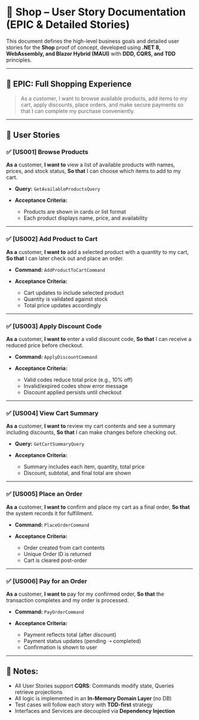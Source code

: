 ﻿# 🛒 Shop – User Story Documentation (EPIC & Detailed Stories)

This document defines the high-level business goals and detailed user stories for the **Shop** proof of concept, developed using **.NET 8,  WebAssembly, and Blazor Hybrid (MAUI)** with **DDD, CQRS, and TDD** principles.

---

## 📌 EPIC: Full Shopping Experience

> As a customer, I want to browse available products, add items to my cart, apply discounts, place orders, and make secure payments so that I can complete my purchase conveniently.

---

## 📘 User Stories

### ✅ \[US001] Browse Products

**As a** customer,
**I want to** view a list of available products with names, prices, and stock status,
**So that** I can choose which items to add to my cart.

* **Query:** `GetAvailableProductsQuery`
* **Acceptance Criteria:**

  * Products are shown in cards or list format
  * Each product displays name, price, and availability

---

### ✅ \[US002] Add Product to Cart

**As a** customer,
**I want to** add a selected product with a quantity to my cart,
**So that** I can later check out and place an order.

* **Command:** `AddProductToCartCommand`
* **Acceptance Criteria:**

  * Cart updates to include selected product
  * Quantity is validated against stock
  * Total price updates accordingly

---

### ✅ \[US003] Apply Discount Code

**As a** customer,
**I want to** enter a valid discount code,
**So that** I can receive a reduced price before checkout.

* **Command:** `ApplyDiscountCommand`
* **Acceptance Criteria:**

  * Valid codes reduce total price (e.g., 10% off)
  * Invalid/expired codes show error message
  * Discount applied persists until checkout

---

### ✅ \[US004] View Cart Summary

**As a** customer,
**I want to** review my cart contents and see a summary including discounts,
**So that** I can make changes before checking out.

* **Query:** `GetCartSummaryQuery`
* **Acceptance Criteria:**

  * Summary includes each item, quantity, total price
  * Discount, subtotal, and final total are shown

---

### ✅ \[US005] Place an Order

**As a** customer,
**I want to** confirm and place my cart as a final order,
**So that** the system records it for fulfillment.

* **Command:** `PlaceOrderCommand`
* **Acceptance Criteria:**

  * Order created from cart contents
  * Unique Order ID is returned
  * Cart is cleared post-order

---

### ✅ \[US006] Pay for an Order

**As a** customer,
**I want to** pay for my confirmed order,
**So that** the transaction completes and my order is processed.

* **Command:** `PayOrderCommand`
* **Acceptance Criteria:**

  * Payment reflects total (after discount)
  * Payment status updates (pending ➝ completed)
  * Confirmation is shown to user

---

## 🧰 Notes:

* All User Stories support **CQRS**: Commands modify state, Queries retrieve projections
* All logic is implemented in an **In-Memory Domain Layer** (no DB)
* Test cases will follow each story with **TDD-first** strategy
* Interfaces and Services are decoupled via **Dependency Injection**